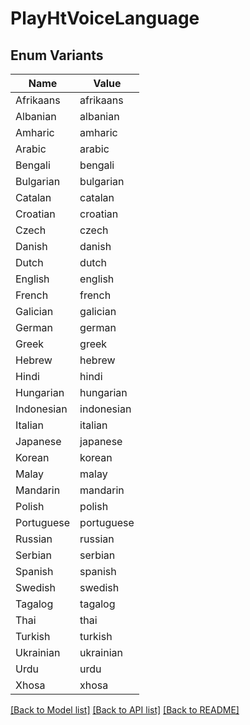 # PlayHtVoiceLanguage

## Enum Variants

| Name | Value |
|---- | -----|
| Afrikaans | afrikaans |
| Albanian | albanian |
| Amharic | amharic |
| Arabic | arabic |
| Bengali | bengali |
| Bulgarian | bulgarian |
| Catalan | catalan |
| Croatian | croatian |
| Czech | czech |
| Danish | danish |
| Dutch | dutch |
| English | english |
| French | french |
| Galician | galician |
| German | german |
| Greek | greek |
| Hebrew | hebrew |
| Hindi | hindi |
| Hungarian | hungarian |
| Indonesian | indonesian |
| Italian | italian |
| Japanese | japanese |
| Korean | korean |
| Malay | malay |
| Mandarin | mandarin |
| Polish | polish |
| Portuguese | portuguese |
| Russian | russian |
| Serbian | serbian |
| Spanish | spanish |
| Swedish | swedish |
| Tagalog | tagalog |
| Thai | thai |
| Turkish | turkish |
| Ukrainian | ukrainian |
| Urdu | urdu |
| Xhosa | xhosa |


[[Back to Model list]](../README.md#documentation-for-models) [[Back to API list]](../README.md#documentation-for-api-endpoints) [[Back to README]](../README.md)


